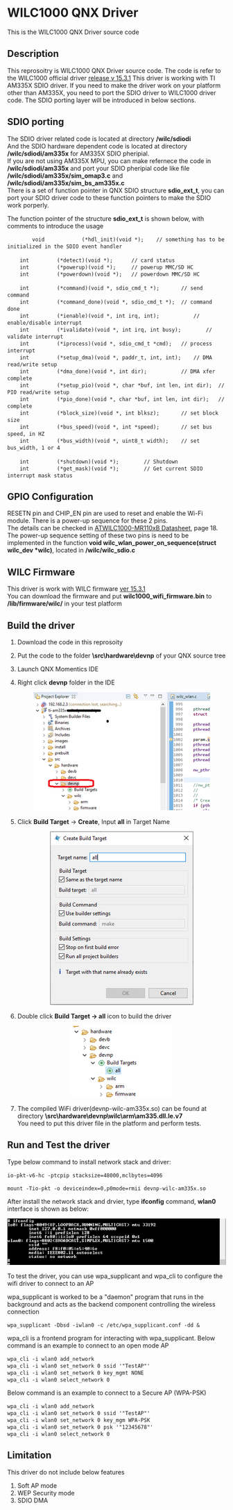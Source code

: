 # WILC1000 QNX Driver

This is the WILC1000 QNX Driver source code

## Description

This reprosoitry is WILC1000 QNX Driver source code. The code is refer to the WILC1000 official driver [release v 15.3.1](https://github.com/linux4wilc/driver/releases/tag/wilc_linux_15_3_1) 
This driver is working with TI AM335X SDIO driver. If you need to make the driver work on your platform other than AM335X, you need to port the SDIO driver to WILC1000 driver code. The SDIO porting layer will be introduced in below sections.


## SDIO porting

The SDIO driver related code is located at directory **/wilc/sdiodi**  
And the SDIO hardware dependent code is located at directory **/wilc/sdiodi/am335x**  for AM335X SDIO pheripial.  
If you are not using AM335X MPU, you can make refernece the code in **/wilc/sdiodi/am335x** and port your SDIO pheripial code like file **/wilc/sdiodi/am335x/sim_omap3.c** and **/wilc/sdiodi/am335x/sim_bs_am335x.c**  
There is a set of function pointer in QNX SDIO structure **sdio_ext_t**, you can port your SDIO driver code to these function pointers to make the SDIO work porperly.  

The function pointer of the structure **sdio_ext_t** is shown below, with comments to introduce the usage

```
    	void			(*hdl_init)(void *);	// something has to be initialized in the SDIO event handler

	int			(*detect)(void *);		// card status
	int			(*powerup)(void *);		// powerup MMC/SD HC
	int			(*powerdown)(void *);	// powerdown MMC/SD HC

	int			(*command)(void *, sdio_cmd_t *);		// send command
	int			(*command_done)(void *, sdio_cmd_t *);	// command done
	int			(*ienable)(void *, int irq, int);			// enable/disable interrupt
	int			(*ivalidate)(void *, int irq, int busy);		// validate interrupt
	int			(*iprocess)(void *, sdio_cmd_t *cmd);	// process interrupt
	int			(*setup_dma)(void *, paddr_t, int, int);	// DMA read/write setup
	int			(*dma_done)(void *, int dir);			// DMA xfer complete
	int			(*setup_pio)(void *, char *buf, int len, int dir);	// PIO read/write setup
	int			(*pio_done)(void *, char *buf, int len, int dir);	// complete
	int			(*block_size)(void *, int blksz);		// set block size
	int			(*bus_speed)(void *, int *speed);		// set bus speed, in HZ
	int			(*bus_width)(void *, uint8_t width);	// set bus_width, 1 or 4

	int			(*shutdown)(void *);		// Shutdown
	int			(*get_mask)(void *);		// Get current SDIO interrupt mask status
```

## GPIO Configuration
RESETN pin and CHIP_EN pin are used to reset and enable the Wi-Fi module. There is a power-up sequence for these 2 pins.  
The details can be checked in [ATWILC1000-MR110xB Datasheet](https://ww1.microchip.com/downloads/en/DeviceDoc/70005326D.pdf), page 18.  
The power-up sequence setting of these two pins is need to be implemented in the function **void wilc_wlan_power_on_sequence(struct wilc_dev *wilc)**, located in **/wilc/wilc_sdio.c**


## WILC Firmware
This driver is work with WILC firmware [ver 15.3.1](https://github.com/linux4wilc/firmware/releases/tag/wilc_linux_15_3_1)  
You can download the firmware and put **wilc1000_wifi_firmware.bin** to **/lib/firmware/wilc/** in your test platform

## Build the driver

1.  Download the code in this reprosoity 
2.  Put the code to the folder **\src\hardware\devnp** of your QNX source tree
3.  Launch QNX Momentics IDE
4.  Right click **devnp** folder in the IDE
    <p align="center">
    <img src="images/build_process_1.png">
    </p
5.  Click **Build Target** -> **Create**, Input **all** in Target Name
    <p align="center">
    <img src="images/build_process_2.png">
    </p> 
    
6.  Double click **Build Target -> all** icon to build the driver
    <p align="center">
    <img src="images/build_process_3.png">
    </p> 
    
7.  The compiled WiFi driver(devnp-wilc-am335x.so) can be found at directory **\src\hardware\devnp\wilc\arm\am335.dll.le.v7**  
You need to put this driver file in the platform and perform tests.
    



## Run and Test the driver
Type below command to install network stack and driver:
```
io-pkt-v6-hc -ptcpip stacksize=48000,mclbytes=4096
```
```
mount -Tio-pkt -o deviceindex=0,p0mode=rmii devnp-wilc-am335x.so
```
After install the network stack and drvier, type **ifconfig** command, **wlan0** interface is shown as below:
<p align="center">
<img src="images/run_and_test_1.png">
</p> 


To test the driver, you can use wpa_supplicant and wpa_cli to configure the wifi driver to connect to an AP

wpa_supplicant is worked to be a "daemon" program that runs in the background and acts as the backend component controlling the wireless connection
```
wpa_supplicant -Dbsd -iwlan0 -c /etc/wpa_supplicant.conf -dd &
```
wpa_cli is a frontend program for interacting with wpa_supplicant. Below command is an example to connect to an open mode AP
```
wpa_cli -i wlan0 add_network
wpa_cli -i wlan0 set_network 0 ssid '"TestAP"'
wpa_cli -i wlan0 set_network 0 key_mgmt NONE
wpa_cli -i wlan0 select_network 0

```
Below command is an example to connect to a Secure AP (WPA-PSK)
```
wpa_cli -i wlan0 add_network
wpa_cli -i wlan0 set_network 0 ssid '"TestAP"'
wpa_cli -i wlan0 set_network 0 key_mgm WPA-PSK
wpa_cli -i wlan0 set_network 0 psk '"12345678"'
wpa_cli -i wlan0 select_network 0
```
## Limitation

This driver do not include below features
1. Soft AP mode
2. WEP Security mode 
3. SDIO DMA

